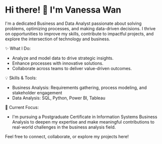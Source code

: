 # Hi there! 👋 I'm Vanessa Wan

I'm a dedicated Business and Data Analyst passionate about solving problems, optimizing processes, and making data-driven decisions. I thrive on opportunities to improve my skills, contribute to impactful projects, and explore the intersection of technology and business.

✨ What I Do:
- Analyze and model data to drive strategic insights.
- Enhance processes with innovative solutions.
- Collaborate across teams to deliver value-driven outcomes.

💡 Skills & Tools:
- Business Analysis: Requirements gathering, process modeling, and stakeholder engagement
- Data Analysis: SQL, Python, Power BI, Tableau

🌱 Current Focus:
- I'm pursuing a Postgraduate Certificate in Information Systems Business Analysis to deepen my expertise and make meaningful contributions to real-world challenges in the business analysis field.

Feel free to connect, collaborate, or explore my projects here!

